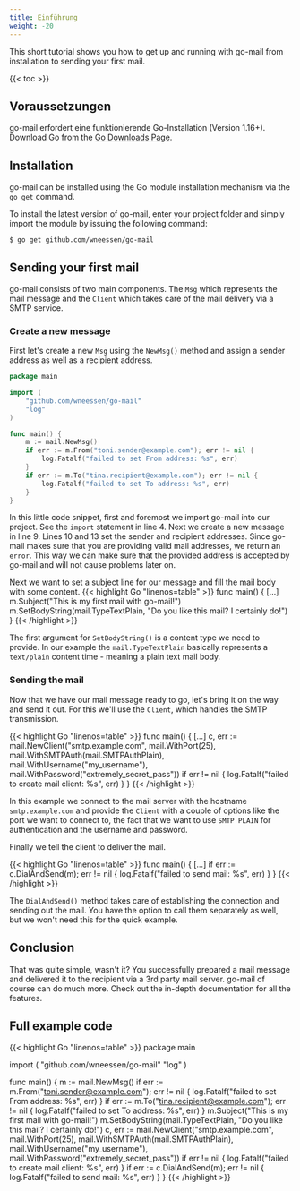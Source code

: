 ```yaml
---
title: Einführung
weight: -20
---
```


This short tutorial shows you how to get up and running with go-mail from installation to sending your first mail.

<!--more-->

{{< toc >}}

## Voraussetzungen

go-mail erfordert eine funktionierende Go-Installation (Version 1.16+). Download Go from the [Go Downloads Page](https://go.dev/dl/).

## Installation

go-mail can be installed using the Go module installation mechanism via the `go get` command.

To install the latest version of go-mail, enter your project folder and simply import the module by issuing the following command:

```Shell
$ go get github.com/wneessen/go-mail
```

## Sending your first mail

go-mail consists of two main components. The `Msg` which represents the mail message and the `Client` which takes care of the mail delivery via a SMTP service.

### Create a new message

First let's create a new `Msg` using the `NewMsg()` method and assign a sender address as well as a recipient address.

```go
package main

import (
    "github.com/wneessen/go-mail"
    "log"
)

func main() {
    m := mail.NewMsg()
    if err := m.From("toni.sender@example.com"); err != nil {
        log.Fatalf("failed to set From address: %s", err)
    }
    if err := m.To("tina.recipient@example.com"); err != nil {
        log.Fatalf("failed to set To address: %s", err)
    }
}
```

In this little code snippet, first and foremost we import go-mail into our project. See the `import` statement in line 4. Next we create a new message in line 9. Lines 10 and 13 set the sender and recipient addresses. Since go-mail makes sure that you are providing valid mail addresses, we return an `error`. This way we can make sure that the provided address is accepted by go-mail and will not cause problems later on.

Next we want to set a subject line for our message and fill the mail body with some content.
{{< highlight Go "linenos=table" >}}
func main() { [...] m.Subject("This is my first mail with go-mail!") m.SetBodyString(mail.TypeTextPlain, "Do you like this mail? I certainly do!") }
{{< /highlight >}}

The first argument for `SetBodyString()` is a content type we need to provide. In our example the `mail.TypeTextPlain` basically represents a `text/plain` content time - meaning a plain text mail body.

### Sending the mail

Now that we have our mail message ready to go, let's bring it on the way and send it out. For this we'll use the `Client`, which handles the SMTP transmission.

{{< highlight Go "linenos=table" >}}
func main() { [...] c, err := mail.NewClient("smtp.example.com", mail.WithPort(25), mail.WithSMTPAuth(mail.SMTPAuthPlain), mail.WithUsername("my_username"), mail.WithPassword("extremely_secret_pass")) if err != nil { log.Fatalf("failed to create mail client: %s", err) } }
{{< /highlight >}}

In this example we connect to the mail server with the hostname `smtp.example.com` and provide the `Client` with a couple of options like the port we want to connect to, the fact that we want to use `SMTP PLAIN` for authentication and the username and password.

Finally we tell the client to deliver the mail.

{{< highlight Go "linenos=table" >}}
func main() { [...] if err := c.DialAndSend(m); err != nil { log.Fatalf("failed to send mail: %s", err) } }
{{< /highlight >}}

The `DialAndSend()` method takes care of establishing the connection and sending out the mail. You have the option to call them separately as well, but we won't need this for the quick example.

## Conclusion

That was quite simple, wasn't it? You successfully prepared a mail message and delivered it to the recipient via a 3rd party mail server. go-mail of course can do much more. Check out the in-depth documentation for all the features.

## Full example code

{{< highlight Go "linenos=table" >}}
package main

import ( "github.com/wneessen/go-mail" "log" )

func main() { m := mail.NewMsg() if err := m.From("toni.sender@example.com"); err != nil { log.Fatalf("failed to set From address: %s", err) } if err := m.To("tina.recipient@example.com"); err != nil { log.Fatalf("failed to set To address: %s", err) } m.Subject("This is my first mail with go-mail!") m.SetBodyString(mail.TypeTextPlain, "Do you like this mail? I certainly do!") c, err := mail.NewClient("smtp.example.com", mail.WithPort(25), mail.WithSMTPAuth(mail.SMTPAuthPlain), mail.WithUsername("my_username"), mail.WithPassword("extremely_secret_pass")) if err != nil { log.Fatalf("failed to create mail client: %s", err) } if err := c.DialAndSend(m); err != nil { log.Fatalf("failed to send mail: %s", err) } }
{{< /highlight >}}